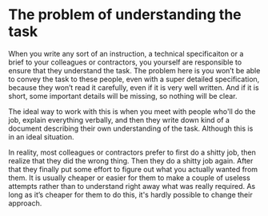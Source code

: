 # The problem of understanding the task

When you write any sort of an instruction, a technical specificaiton or a brief to your colleagues or contractors, you yourself are responsible to ensure that they understand the task. The problem here is you won’t be able to convey the task to these people, even with a super detailed specification, because they won’t read it carefully, even if it is very well written. And if it is short, some important details will be missing, so nothing will be clear.

The ideal way to work with this is when you meet with people who'll do the job, explain everything verbally, and then they write down kind of a document describing their own understanding of the task. Although this is in an ideal situation. 

In reality, most colleagues or contractors prefer to first do a shitty job, then realize that they did the wrong thing. Then they do a shitty job again. After that they finally put some effort to figure out what you actually wanted from them. It is usually cheaper or easier for them to make a couple of useless attempts rather than to understand right away what was really required. As long as it’s cheaper for them to do this, it's hardly possible to change their approach.
